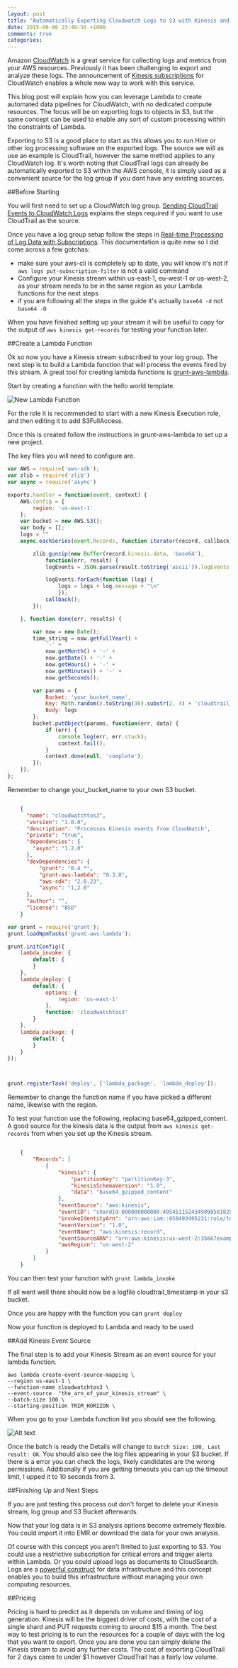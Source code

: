 ```yaml
---
layout: post
title: "Automatically Exporting Cloudwatch Logs to S3 with Kinesis and Lambda"
date: 2015-06-06 23:48:55 +1000
comments: true
categories: 
---
```



Amazon [CloudWatch](http://aws.amazon.com/cloudwatch/) is a great service for collecting logs and metrics from your AWS resources. Previously it has been challenging to export and analyze these logs. The announcement of [Kinesis subscriptions](http://aws.amazon.com/about-aws/whats-new/2015/06/amazon-cloudwatch-logs-subscriptions/) for CloudWatch enables a whole new way to work with this service.

This blog post will explain how you can leverage Lambda to create automated data pipelines for CloudWatch, with no dedicated compute resources. The focus will be on exporting logs to objects in S3, but the same concept can be used to enable any sort of custom processing within the constraints of Lambda.

Exporting to S3 is a good place to start as this allows you to run Hive or other log processing software on the exported logs. The source we will as use an example is CloudTrail, however the same method applies to any CloudWatch log. It's worth noting that CloudTrail logs can already be automatically exported to S3 within the AWS console, it is simply used as a convenient source for the log group if you dont have any existing sources.

##Before Starting

You will first need to set up a CloudWatch log group. [Sending CloudTrail Events to CloudWatch Logs](http://docs.aws.amazon.com/awscloudtrail/latest/userguide/cw_send_ct_events.html) explains the steps required if you want to use CloudTrail as the source.

Once you have a log group setup follow the steps in [Real-time Processing of Log Data with Subscriptions](http://docs.aws.amazon.com/AmazonCloudWatch/latest/DeveloperGuide/Subscriptions.html). This documentation is quite new so I did come across a few gotchas:

* make sure your aws-cli is completely up to date, you will know it's not if <code>aws logs put-subscription-filter</code> is not a valid command
* Configure your Kinesis stream within us-east-1, eu-west-1 or us-west-2, as your stream needs to be in the same region as your Lambda functions for the next steps
* if you are following all the steps in the guide it's actually <code>base64 -d</code> not <code>base64 -D</code>

When you have finished setting up your stream it will be useful to copy for the output of ```aws kinesis get-records``` for testing your function later.


##Create a Lambda Function

Ok so now you have a Kinesis stream subscribed to your log group. The next step is to build a Lambda function that will process the events fired by this stream. A great tool for creating lambda functions is [grunt-aws-lambda](https://github.com/Tim-B/grunt-aws-lambda).

Start by creating a function with the hello world template.

![New Lambda Function](/images/posts/cloudwatch_s3/lambda_cropped.png)

For the role it is recommended to start with a new Kinesis Execution role, and then editing it to add S3FullAccess.

Once this is created follow the instructions in grunt-aws-lambda to set up a new project.

The key files you will need to configure are.

```javascript index.js
var AWS = require('aws-sdk');
var zlib = require('zlib')
var async = require('async')

exports.handler = function(event, context) {
    AWS.config = {
        region: 'us-east-1'
    };
    var bucket = new AWS.S3();
    var body = [];
    logs = ""
    async.eachSeries(event.Records, function iterator(record, callback) {

        zlib.gunzip(new Buffer(record.kinesis.data, 'base64'), 
        	function(err, result) {
            logEvents = JSON.parse(result.toString('ascii')).logEvents

            logEvents.forEach(function (log) {
                logs = logs + log.message + "\n"
                });
            callback();
        });

    }, function done(err, results) {

        var now = new Date();
        time_string = now.getFullYear() + 
	        '-' + 
	        now.getMonth() + '-' + 
	        now.getDate() + '-' + 
	        now.getHours() + '-' + 
	        now.getMinutes() + '-' + 
	        now.getSeconds();

        var params = {
            Bucket: 'your_bucket_name',
            Key: Math.random().toString(36).substr(2, 4) + 'cloudtrail_' + time_string,
            Body: logs
        };
        bucket.putObject(params, function(err, data) {
            if (err) {
                console.log(err, err.stack);
                context.fail();
            }
            context.done(null, 'complete');
        }); 
    });
};
```

Remember to change your_bucket_name to your own S3 bucket.


```json package.json

	{
	  "name": "cloudwatchtos3",
	  "version": "1.0.0",
	  "description": "Processes Kinesis events from CloudWatch",
	  "private": "true",
	  "dependencies": {
	    "async": "1.2.0"
	  },
	  "devDependencies": {
	      "grunt": "0.4.*",
	      "grunt-aws-lambda": "0.3.0",
	      "aws-sdk": "2.0.23",
	      "async": "1,2.0"
	  },
	  "author": "",
	  "license": "BSD"
	}

```

```javascript GruntFile.js
var grunt = require('grunt');
grunt.loadNpmTasks('grunt-aws-lambda');

grunt.initConfig({
    lambda_invoke: {
        default: {
        }
    },
    lambda_deploy: {
        default: {
            options: {
                region: 'us-east-1'
            },
            function: 'cloudwatchtos3'
        }
    },
    lambda_package: {
        default: {
        }
    }
});



grunt.registerTask('deploy', ['lambda_package', 'lambda_deploy']);

```

Remember to change the function name if you have picked a different name, likewise with the region.

To test your function use the following, replacing base64_gzipped_content. A good source for the kinesis data is the output from ```aws kinesis get-records``` from when you set up the Kinesis stream.


```json event.json

	{
	    "Records": [
	        {
	            "kinesis": {
	                "partitionKey": "partitionKey-3",
	                "kinesisSchemaVersion": "1.0",
	                "data": "base64_gzipped_content"
	            },
	            "eventSource": "aws:kinesis",
	            "eventID": "shardId-000000000000:49545115243490985018280067714973144582180062593244200961",
	            "invokeIdentityArn": "arn:aws:iam::059493405231:role/testLEBRole",
	            "eventVersion": "1.0",
	            "eventName": "aws:kinesis:record",
	            "eventSourceARN": "arn:aws:kinesis:us-west-2:35667example:stream/examplestream",
	            "awsRegion": "us-west-2"
	        }
	    ]
	}
```


You can then test your function with ```grunt lambda_invoke```

If all went well there should now be a logfile cloudtrail_timestamp in your s3 bucket.

Once you are happy with the function you can ```grunt deploy```

Now your function is deployed to Lambda and ready to be used

##Add Kinesis Event Source

The final step is to add your Kinesis Stream as an event source for your lambda function.

	aws lambda create-event-source-mapping \
	--region us-east-1 \
	--function-name cloudwatchtos3 \
	--event-source  "the_arn_of_your_kinesis_stream" \
	--batch-size 100 \
	--starting-position TRIM_HORIZON \


When you go to your Lambda function list you should see the following.

![Alt text](/images/posts/cloudwatch_s3/event_cropped.png)

Once the batch is ready the Details will change to ```Batch Size: 100, Last result: OK```. You should also see the log files appearing in your S3 bucket. If there is a error you can check the logs, likely candidates are the wrong permissions. Additionally if you are getting timeouts you can up the timeout limit, I upped it to 10 seconds from 3.


##Finishing Up and Next Steps

If you are just testing this process out don't forget to delete your Kinesis stream, log group and S3 Bucket afterwards.

Now that your log data is in S3 analysis options become extremely flexible. You could import it into EMR or download the data for your own analysis.

Of course with this concept you aren't limited to just exporting to S3. You could use a restrictive subscription for critical errors and trigger alerts within Lambda. Or you could upload logs as documents to CloudSearch. Logs are a [powerful construct](https://martin.kleppmann.com/2015/05/27/logs-for-data-infrastructure.html) for data infrastructure and this concept enables you to build this infrastructure without managing your own computing resources.

##Pricing

Pricing is hard to predict as it depends on volume and timing of log generation. Kinesis will be the biggest driver of costs, with the cost of a single shard and PUT requests coming to around $15 a month. The best way to test pricing is to run the resources for a couple of days with the log that you want to export. Once you are done you can simply delete the Kinesis stream to avoid any further costs. The cost of exporting CloudTrail for 2 days came to under $1 however CloudTrail has a fairly low volume.